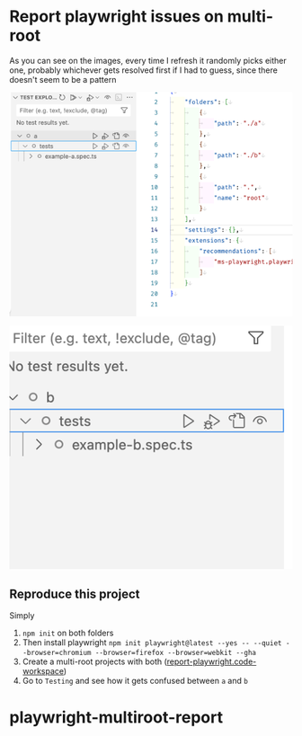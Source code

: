 # Report playwright issues on multi-root

As you can see on the images, every time I refresh it randomly picks either one, probably whichever gets resolved first if I had to guess, since there doesn't seem to be a pattern

![a being picked](images/screenshot-a.png)


![b being picked](images/screenshot-b.png)


## Reproduce this project

Simply

1. `npm init` on both folders
2. Then install playwright `npm init playwright@latest --yes -- --quiet --browser=chromium --browser=firefox --browser=webkit --gha`
3. Create a multi-root projects with both ([report-playwright.code-workspace](report-playwright.code-workspace))
4. Go to `Testing` and see how it gets confused between `a` and `b`
# playwright-multiroot-report
